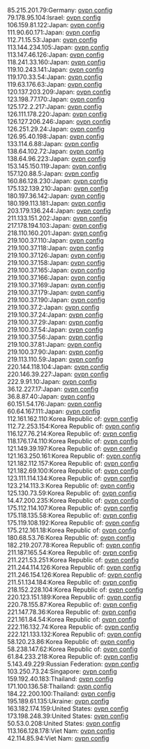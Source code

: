 85.215.201.79:Germany: [ovpn config](vpn/85_215_201_79.ovpn)  
79.178.95.104:Israel: [ovpn config](vpn/79_178_95_104.ovpn)  
106.159.81.122:Japan: [ovpn config](vpn/106_159_81_122.ovpn)  
111.90.60.171:Japan: [ovpn config](vpn/111_90_60_171.ovpn)  
112.71.15.53:Japan: [ovpn config](vpn/112_71_15_53.ovpn)  
113.144.234.105:Japan: [ovpn config](vpn/113_144_234_105.ovpn)  
113.147.46.126:Japan: [ovpn config](vpn/113_147_46_126.ovpn)  
118.241.33.160:Japan: [ovpn config](vpn/118_241_33_160.ovpn)  
119.10.243.141:Japan: [ovpn config](vpn/119_10_243_141.ovpn)  
119.170.33.54:Japan: [ovpn config](vpn/119_170_33_54.ovpn)  
119.63.176.63:Japan: [ovpn config](vpn/119_63_176_63.ovpn)  
120.137.203.209:Japan: [ovpn config](vpn/120_137_203_209.ovpn)  
123.198.77.170:Japan: [ovpn config](vpn/123_198_77_170.ovpn)  
125.172.2.217:Japan: [ovpn config](vpn/125_172_2_217.ovpn)  
126.111.178.220:Japan: [ovpn config](vpn/126_111_178_220.ovpn)  
126.127.206.246:Japan: [ovpn config](vpn/126_127_206_246.ovpn)  
126.251.29.24:Japan: [ovpn config](vpn/126_251_29_24.ovpn)  
126.95.40.198:Japan: [ovpn config](vpn/126_95_40_198.ovpn)  
133.114.6.88:Japan: [ovpn config](vpn/133_114_6_88.ovpn)  
138.64.102.72:Japan: [ovpn config](vpn/138_64_102_72.ovpn)  
138.64.96.223:Japan: [ovpn config](vpn/138_64_96_223.ovpn)  
153.145.150.119:Japan: [ovpn config](vpn/153_145_150_119.ovpn)  
157.120.88.5:Japan: [ovpn config](vpn/157_120_88_5.ovpn)  
160.86.128.230:Japan: [ovpn config](vpn/160_86_128_230.ovpn)  
175.132.139.210:Japan: [ovpn config](vpn/175_132_139_210.ovpn)  
180.197.36.142:Japan: [ovpn config](vpn/180_197_36_142.ovpn)  
180.199.113.181:Japan: [ovpn config](vpn/180_199_113_181.ovpn)  
203.179.136.244:Japan: [ovpn config](vpn/203_179_136_244.ovpn)  
211.133.151.202:Japan: [ovpn config](vpn/211_133_151_202.ovpn)  
217.178.194.103:Japan: [ovpn config](vpn/217_178_194_103.ovpn)  
218.110.160.201:Japan: [ovpn config](vpn/218_110_160_201.ovpn)  
219.100.37.110:Japan: [ovpn config](vpn/219_100_37_110.ovpn)  
219.100.37.118:Japan: [ovpn config](vpn/219_100_37_118.ovpn)  
219.100.37.126:Japan: [ovpn config](vpn/219_100_37_126.ovpn)  
219.100.37.158:Japan: [ovpn config](vpn/219_100_37_158.ovpn)  
219.100.37.165:Japan: [ovpn config](vpn/219_100_37_165.ovpn)  
219.100.37.166:Japan: [ovpn config](vpn/219_100_37_166.ovpn)  
219.100.37.169:Japan: [ovpn config](vpn/219_100_37_169.ovpn)  
219.100.37.179:Japan: [ovpn config](vpn/219_100_37_179.ovpn)  
219.100.37.190:Japan: [ovpn config](vpn/219_100_37_190.ovpn)  
219.100.37.2:Japan: [ovpn config](vpn/219_100_37_2.ovpn)  
219.100.37.24:Japan: [ovpn config](vpn/219_100_37_24.ovpn)  
219.100.37.29:Japan: [ovpn config](vpn/219_100_37_29.ovpn)  
219.100.37.54:Japan: [ovpn config](vpn/219_100_37_54.ovpn)  
219.100.37.56:Japan: [ovpn config](vpn/219_100_37_56.ovpn)  
219.100.37.81:Japan: [ovpn config](vpn/219_100_37_81.ovpn)  
219.100.37.90:Japan: [ovpn config](vpn/219_100_37_90.ovpn)  
219.113.110.59:Japan: [ovpn config](vpn/219_113_110_59.ovpn)  
220.144.118.104:Japan: [ovpn config](vpn/220_144_118_104.ovpn)  
220.146.39.227:Japan: [ovpn config](vpn/220_146_39_227.ovpn)  
222.9.91.10:Japan: [ovpn config](vpn/222_9_91_10.ovpn)  
36.12.227.17:Japan: [ovpn config](vpn/36_12_227_17.ovpn)  
36.8.87.40:Japan: [ovpn config](vpn/36_8_87_40.ovpn)  
60.151.54.176:Japan: [ovpn config](vpn/60_151_54_176.ovpn)  
60.64.167.111:Japan: [ovpn config](vpn/60_64_167_111.ovpn)  
112.161.162.110:Korea Republic of: [ovpn config](vpn/112_161_162_110.ovpn)  
112.72.253.154:Korea Republic of: [ovpn config](vpn/112_72_253_154.ovpn)  
116.127.76.214:Korea Republic of: [ovpn config](vpn/116_127_76_214.ovpn)  
118.176.174.110:Korea Republic of: [ovpn config](vpn/118_176_174_110.ovpn)  
121.149.39.197:Korea Republic of: [ovpn config](vpn/121_149_39_197.ovpn)  
121.163.250.161:Korea Republic of: [ovpn config](vpn/121_163_250_161.ovpn)  
121.182.112.157:Korea Republic of: [ovpn config](vpn/121_182_112_157.ovpn)  
121.182.69.100:Korea Republic of: [ovpn config](vpn/121_182_69_100.ovpn)  
123.111.114.134:Korea Republic of: [ovpn config](vpn/123_111_114_134.ovpn)  
123.214.113.3:Korea Republic of: [ovpn config](vpn/123_214_113_3.ovpn)  
125.130.73.59:Korea Republic of: [ovpn config](vpn/125_130_73_59.ovpn)  
14.47.200.235:Korea Republic of: [ovpn config](vpn/14_47_200_235.ovpn)  
175.112.114.107:Korea Republic of: [ovpn config](vpn/175_112_114_107.ovpn)  
175.118.135.58:Korea Republic of: [ovpn config](vpn/175_118_135_58.ovpn)  
175.119.108.192:Korea Republic of: [ovpn config](vpn/175_119_108_192.ovpn)  
175.212.161.18:Korea Republic of: [ovpn config](vpn/175_212_161_18.ovpn)  
180.68.53.76:Korea Republic of: [ovpn config](vpn/180_68_53_76.ovpn)  
182.219.207.78:Korea Republic of: [ovpn config](vpn/182_219_207_78.ovpn)  
211.187.165.54:Korea Republic of: [ovpn config](vpn/211_187_165_54.ovpn)  
211.221.53.251:Korea Republic of: [ovpn config](vpn/211_221_53_251.ovpn)  
211.244.114.126:Korea Republic of: [ovpn config](vpn/211_244_114_126.ovpn)  
211.246.154.126:Korea Republic of: [ovpn config](vpn/211_246_154_126.ovpn)  
211.51.134.184:Korea Republic of: [ovpn config](vpn/211_51_134_184.ovpn)  
218.152.228.104:Korea Republic of: [ovpn config](vpn/218_152_228_104.ovpn)  
220.123.151.189:Korea Republic of: [ovpn config](vpn/220_123_151_189.ovpn)  
220.78.155.87:Korea Republic of: [ovpn config](vpn/220_78_155_87.ovpn)  
221.147.78.36:Korea Republic of: [ovpn config](vpn/221_147_78_36.ovpn)  
221.161.84.54:Korea Republic of: [ovpn config](vpn/221_161_84_54.ovpn)  
222.116.132.74:Korea Republic of: [ovpn config](vpn/222_116_132_74.ovpn)  
222.121.133.132:Korea Republic of: [ovpn config](vpn/222_121_133_132.ovpn)  
58.120.23.86:Korea Republic of: [ovpn config](vpn/58_120_23_86.ovpn)  
58.238.147.62:Korea Republic of: [ovpn config](vpn/58_238_147_62.ovpn)  
61.84.233.218:Korea Republic of: [ovpn config](vpn/61_84_233_218.ovpn)  
5.143.49.229:Russian Federation: [ovpn config](vpn/5_143_49_229.ovpn)  
103.250.73.24:Singapore: [ovpn config](vpn/103_250_73_24.ovpn)  
159.192.40.183:Thailand: [ovpn config](vpn/159_192_40_183.ovpn)  
171.100.136.58:Thailand: [ovpn config](vpn/171_100_136_58.ovpn)  
184.22.200.100:Thailand: [ovpn config](vpn/184_22_200_100.ovpn)  
195.189.61.135:Ukraine: [ovpn config](vpn/195_189_61_135.ovpn)  
163.182.174.159:United States: [ovpn config](vpn/163_182_174_159.ovpn)  
173.198.248.39:United States: [ovpn config](vpn/173_198_248_39.ovpn)  
50.53.0.208:United States: [ovpn config](vpn/50_53_0_208.ovpn)  
113.166.128.178:Viet Nam: [ovpn config](vpn/113_166_128_178.ovpn)  
42.114.85.94:Viet Nam: [ovpn config](vpn/42_114_85_94.ovpn)  
